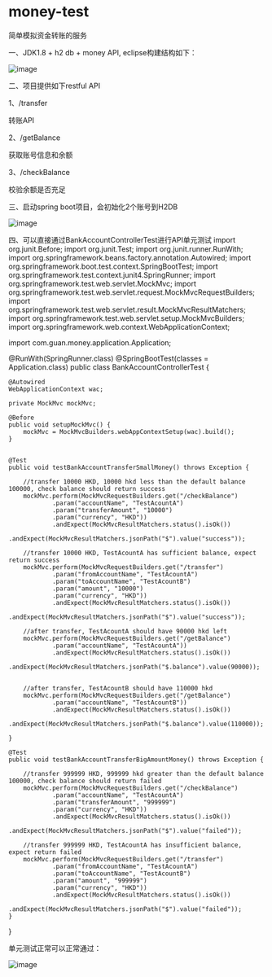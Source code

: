 # money-test
简单模拟资金转账的服务

一、JDK1.8 + h2 db + money API,  eclipse构建结构如下：






![image](https://github.com/user-attachments/assets/a40d8a1c-fd40-4161-9b50-300554566f78)

二、项目提供如下restful API

1、/transfer

转账API

2、/getBalance

获取账号信息和余额

3、/checkBalance

校验余额是否充足

三、启动spring boot项目，会初始化2个账号到H2DB

![image](https://github.com/user-attachments/assets/eaa3b226-eb70-42f0-995a-b03100e5fc01)

四、可以直接通过BankAccountControllerTest进行API单元测试
import org.junit.Before;
import org.junit.Test;
import org.junit.runner.RunWith;
import org.springframework.beans.factory.annotation.Autowired;
import org.springframework.boot.test.context.SpringBootTest;
import org.springframework.test.context.junit4.SpringRunner;
import org.springframework.test.web.servlet.MockMvc;
import org.springframework.test.web.servlet.request.MockMvcRequestBuilders;
import org.springframework.test.web.servlet.result.MockMvcResultMatchers;
import org.springframework.test.web.servlet.setup.MockMvcBuilders;
import org.springframework.web.context.WebApplicationContext;

import com.guan.money.application.Application;

@RunWith(SpringRunner.class)
@SpringBootTest(classes = Application.class)
public class BankAccountControllerTest {
	
	@Autowired
	WebApplicationContext wac;
    
    private MockMvc mockMvc;
    
    @Before
    public void setupMockMvc() {
    	mockMvc = MockMvcBuilders.webAppContextSetup(wac).build();
    }
    
    
    @Test
    public void testBankAccountTransferSmallMoney() throws Exception {
    	
    	//transfer 10000 HKD, 10000 hkd less than the default balance 100000, check balance should return success
    	mockMvc.perform(MockMvcRequestBuilders.get("/checkBalance")
    			.param("accountName", "TestAcountA")
    			.param("transferAmount", "10000")
    			.param("currency", "HKD"))
    			.andExpect(MockMvcResultMatchers.status().isOk())
    			.andExpect(MockMvcResultMatchers.jsonPath("$").value("success"));
    	
    	//transfer 10000 HKD, TestAcountA has sufficient balance, expect return success
    	mockMvc.perform(MockMvcRequestBuilders.get("/transfer")
    			.param("fromAccountName", "TestAcountA")
    			.param("toAccountName", "TestAcountB")
    			.param("amount", "10000")
    			.param("currency", "HKD"))
    			.andExpect(MockMvcResultMatchers.status().isOk())
    			.andExpect(MockMvcResultMatchers.jsonPath("$").value("success"));
    	
    	//after transfer, TestAcountA should have 90000 hkd left
    	mockMvc.perform(MockMvcRequestBuilders.get("/getBalance")
    			.param("accountName", "TestAcountA"))
    			.andExpect(MockMvcResultMatchers.status().isOk())
    			.andExpect(MockMvcResultMatchers.jsonPath("$.balance").value(90000));
    	
    	
    	//after transfer, TestAcountB should have 110000 hkd
    	mockMvc.perform(MockMvcRequestBuilders.get("/getBalance")
    			.param("accountName", "TestAcountB"))
    			.andExpect(MockMvcResultMatchers.status().isOk())
    			.andExpect(MockMvcResultMatchers.jsonPath("$.balance").value(110000));
    	
    }
    
    @Test
    public void testBankAccountTransferBigAmountMoney() throws Exception {
    	
    	//transfer 999999 HKD, 999999 hkd greater than the default balance 100000, check balance should return failed
    	mockMvc.perform(MockMvcRequestBuilders.get("/checkBalance")
    			.param("accountName", "TestAcountA")
    			.param("transferAmount", "999999")
    			.param("currency", "HKD"))
    			.andExpect(MockMvcResultMatchers.status().isOk())
    			.andExpect(MockMvcResultMatchers.jsonPath("$").value("failed"));
    	
    	//transfer 999999 HKD, TestAcountA has insufficient balance, expect return failed
    	mockMvc.perform(MockMvcRequestBuilders.get("/transfer")
    			.param("fromAccountName", "TestAcountA")
    			.param("toAccountName", "TestAcountB")
    			.param("amount", "999999")
    			.param("currency", "HKD"))
    			.andExpect(MockMvcResultMatchers.status().isOk())
    			.andExpect(MockMvcResultMatchers.jsonPath("$").value("failed"));
    }
}

单元测试正常可以正常通过：

![image](https://github.com/user-attachments/assets/fbc2c0c2-d114-4388-bb8f-8cac6dbc40bc)



